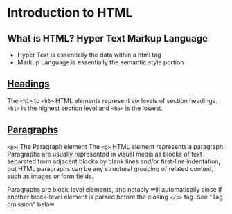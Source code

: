 # Introduction to HTML

## What is HTML? Hyper Text Markup Language
- Hyper Text is essentially the data within a html tag
- Markup Language is essentially the semantic style portion
## [Headings](https://developer.mozilla.org/en-US/docs/Web/HTML/Element/Heading_Elements)
The `<h1>` to `<h6>` HTML elements represent six levels of section headings. `<h1>` is the highest section level and `<h6>` is the lowest.

## [Paragraphs](https://developer.mozilla.org/en-US/docs/Web/HTML/Element/p)
`<p>`: The Paragraph element
The `<p>` HTML element represents a paragraph. Paragraphs are usually represented in visual media as blocks of text separated from adjacent blocks by blank lines and/or first-line indentation, but HTML paragraphs can be any structural grouping of related content, such as images or form fields.

Paragraphs are block-level elements, and notably will automatically close if another block-level element is parsed before the closing `</p>` tag. See "Tag omission" below.